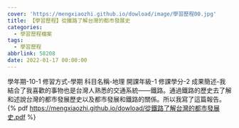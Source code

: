 ```yaml
---
cover: 'https://mengxiaozhi.github.io/dowload/image/學習歷程00.jpg'
title: 【學習歷程】從鐵路了解台灣的都市發展史
categories:
  - 學習歷程檔案
tags:
  - 學習歷程
abbrlink: 58208
date: 2022-01-17 00:00:00
---
```

學年期-10-1
修習方式-學期
科目名稱-地理
開課年級-1
修課學分-2
成果簡述-我結合了我喜歡的事物也是台灣人熟悉的交通系統——鐵路。通過鐵路的歷史去了解和述說台灣的都市發展歷史以及都市發展和鐵路的關係。所以我寫了這篇報告。
{% pdf https://mengxiaozhi.github.io/dowload/從鐵路了解台灣的都市發展史.pdf %}